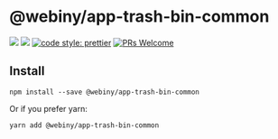 # @webiny/app-trash-bin-common

[![](https://img.shields.io/npm/dw/@webiny/app-trash-bin-common.svg)](https://www.npmjs.com/package/@webiny/app-trash-bin-common)
[![](https://img.shields.io/npm/v/@webiny/app-trash-bin-common.svg)](https://www.npmjs.com/package/@webiny/app-trash-bin-common)
[![code style: prettier](https://img.shields.io/badge/code_style-prettier-ff69b4.svg?style=flat-square)](https://github.com/prettier/prettier)
[![PRs Welcome](https://img.shields.io/badge/PRs-welcome-brightgreen.svg?style=flat-square)](http://makeapullrequest.com)

## Install

```
npm install --save @webiny/app-trash-bin-common
```

Or if you prefer yarn:

```
yarn add @webiny/app-trash-bin-common
```
